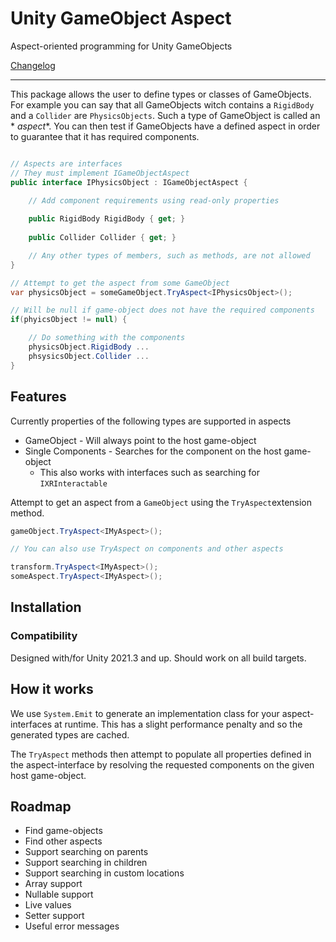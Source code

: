 # Unity GameObject Aspect

Aspect-oriented programming for Unity GameObjects

[Changelog](./CHANGELOG.md)

---

This package allows the user to define types or classes of GameObjects.
For example you can say that all GameObjects witch contains a `RigidBody` and
a `Collider` are `PhysicsObjects`. Such a type of GameObject is called an *
*aspect**.
You can then test if GameObjects have a defined aspect in order to guarantee
that
it has required components.

```csharp

// Aspects are interfaces
// They must implement IGameObjectAspect
public interface IPhysicsObject : IGameObjectAspect {

    // Add component requirements using read-only properties
    
    public RigidBody RigidBody { get; }
    
    public Collider Collider { get; }

    // Any other types of members, such as methods, are not allowed
}

// Attempt to get the aspect from some GameObject
var physicsObject = someGameObject.TryAspect<IPhysicsObject>();

// Will be null if game-object does not have the required components
if(phyicsObject != null) {

    // Do something with the components 
    physicsObject.RigidBody ...
    phsysicsObject.Collider ...
}

```

## Features

Currently properties of the following types are supported in aspects

- GameObject - Will always point to the host game-object
- Single Components - Searches for the component on the host game-object
    - This also works with interfaces such as searching for `IXRInteractable`

Attempt to get an aspect from a `GameObject` using the `TryAspect`extension
method.

```csharp
gameObject.TryAspect<IMyAspect>();

// You can also use TryAspect on components and other aspects

transform.TryAspect<IMyAspect>();
someAspect.TryAspect<IMyAspect>();
```

## Installation

### Compatibility

Designed with/for Unity 2021.3 and up. Should work on all build targets.

## How it works

We use `System.Emit` to generate an implementation class for your
aspect-interfaces at runtime. This has a slight performance penalty and so the
generated types are cached.

The `TryAspect` methods then attempt to populate all properties defined in the
aspect-interface by resolving the requested components on the given
host game-object.

## Roadmap

- Find game-objects
- Find other aspects
- Support searching on parents
- Support searching in children
- Support searching in custom locations
- Array support
- Nullable support
- Live values
- Setter support
- Useful error messages
